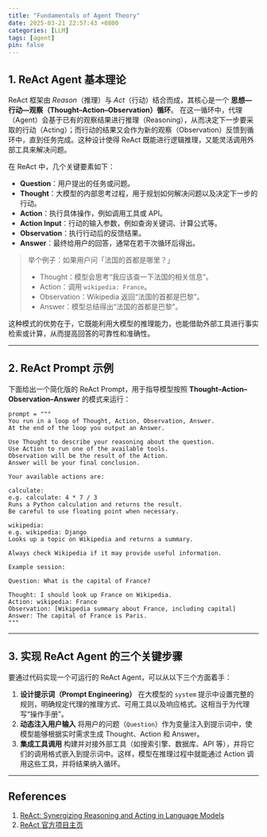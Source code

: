 ```yaml
---
title: "Fundamentals of Agent Theory"
date: 2025-03-21 22:57:43 +0800
categories: [LLM]
tags: [agent]
pin: false
---
```


## 1. **ReAct Agent 基本理论**

ReAct 框架由 *Reason*（推理）与 *Act*（行动）结合而成，其核心是一个 **思想—行动—观察（Thought–Action–Observation）循环**。
 在这一循环中，代理（Agent）会基于已有的观察结果进行推理（Reasoning），从而决定下一步要采取的行动（Acting）；而行动的结果又会作为新的观察（Observation）反馈到循环中，直到任务完成。这种设计使得 ReAct 既能进行逻辑推理，又能灵活调用外部工具来解决问题。

在 ReAct 中，几个关键要素如下：

- **Question**：用户提出的任务或问题。
- **Thought**：大模型的内部思考过程，用于规划如何解决问题以及决定下一步的行动。
- **Action**：执行具体操作，例如调用工具或 API。
- **Action Input**：行动的输入参数，例如查询关键词、计算公式等。
- **Observation**：执行行动后的反馈结果。
- **Answer**：最终给用户的回答，通常在若干次循环后得出。

> 举个例子：如果用户问「法国的首都是哪里？」
>
> - Thought：模型会思考“我应该查一下法国的相关信息”。
> - Action：调用 `wikipedia: France`。
> - Observation：Wikipedia 返回“法国的首都是巴黎”。
> - Answer：模型总结得出“法国的首都是巴黎”。

这种模式的优势在于，它既能利用大模型的推理能力，也能借助外部工具进行事实检索或计算，从而提高回答的可靠性和准确性。

------

## 2. **ReAct Prompt 示例**

下面给出一个简化版的 ReAct Prompt，用于指导模型按照 **Thought–Action–Observation–Answer** 的模式来运行：

```
prompt = """
You run in a loop of Thought, Action, Observation, Answer.
At the end of the loop you output an Answer.

Use Thought to describe your reasoning about the question.
Use Action to run one of the available tools.
Observation will be the result of the Action.
Answer will be your final conclusion.

Your available actions are:

calculate:
e.g. calculate: 4 * 7 / 3
Runs a Python calculation and returns the result. 
Be careful to use floating point when necessary.

wikipedia:
e.g. wikipedia: Django
Looks up a topic on Wikipedia and returns a summary.

Always check Wikipedia if it may provide useful information.

Example session:

Question: What is the capital of France?

Thought: I should look up France on Wikipedia.
Action: wikipedia: France
Observation: [Wikipedia summary about France, including capital]
Answer: The capital of France is Paris.
"""
```

------

## 3. **实现 ReAct Agent 的三个关键步骤**

要通过代码实现一个可运行的 ReAct Agent，可以从以下三个方面着手：

1. **设计提示词（Prompt Engineering）**
    在大模型的 `system` 提示中设置完整的规则，明确规定代理的推理方式、可用工具以及响应格式。这相当于为代理写“操作手册”。
2. **动态注入用户输入**
    将用户的问题（`Question`）作为变量注入到提示词中，使模型能够根据实时需求生成 Thought、Action 和 Answer。
3. **集成工具调用**
    构建并对接外部工具（如搜索引擎、数据库、API 等），并将它们的调用格式嵌入到提示词中。这样，模型在推理过程中就能通过 Action 调用这些工具，并将结果纳入循环。

------

## References

1. [ReAct: Synergizing Reasoning and Acting in Language Models](https://arxiv.org/pdf/2210.03629)
2. [ReAct 官方项目主页](https://react-lm.github.io/)
